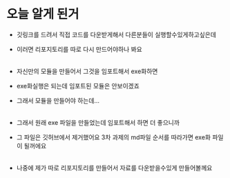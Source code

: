 # 오늘 알게 된거 

- 깃링크를 드려서 직접 코드를 다운받게해서 다른분들이 실행할수있게하고싶은데
- 이러면 리포지토리를 따로 다시 만드어야하나 봐요<br><br>

- 자신만의 모듈을 만들어서 그것을 임포트해서 exe화하면 
- exe화실행은 되는데 임포트된 모듈은 안보이겠죠
- 그래서 모듈을 만들어야 하는데...<br><br>
  
- 그래서 원래 exe 파일을 만들었는데 임포트해서 하면 더 좋으니까
- 그 파일은 깃허브에서 제거했어요 3차 과제의 md파일 순서를 따라가면 exe화 파일이 될꺼에요<br><br>

- 나중에 제가 따로 리포지토리를 만들어서 자료를 다운받을수있게 만들어볼께요

